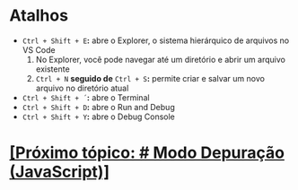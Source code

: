 # Atalhos

- `Ctrl + Shift + E`**:** abre o Explorer, o sistema hierárquico de arquivos no VS Code
    1. No Explorer, você pode navegar até um diretório e abrir um arquivo existente
    2. `Ctrl + N` **seguido de** `Ctrl + S`**:** permite criar e salvar um novo arquivo no diretório atual
- `Ctrl + Shift + ´`**:** abre o Terminal
- `Ctrl + Shift + D`**:** abre o Run and Debug
- `Ctrl + Shift + Y`**:** abre o Debug Console

# [[Próximo tópico: # Modo Depuração (JavaScript)]](./3-modo-depuracao-javascript.md)